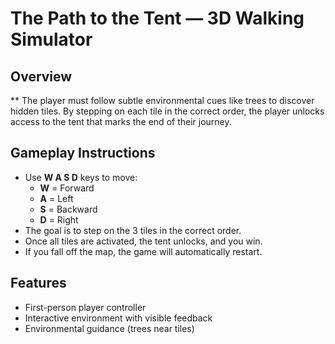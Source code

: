 # The Path to the Tent — 3D Walking Simulator 

## Overview
** The player must follow subtle environmental cues like trees to discover hidden tiles. By stepping on each tile in the correct order, the player unlocks access to the tent that marks the end of their journey.


## Gameplay Instructions

- Use **W A S D** keys to move:
  - **W** = Forward
  - **A** = Left
  - **S** = Backward
  - **D** = Right
- The goal is to step on the 3 tiles in the correct order.
- Once all tiles are activated, the tent unlocks, and you win.
- If you fall off the map, the game will automatically restart.



## Features
- First-person player controller 
- Interactive environment with visible feedback
- Environmental guidance (trees near tiles)

